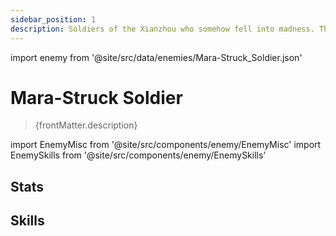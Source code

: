 ```yaml
---
sidebar_position: 1
description: Soldiers of the Xianzhou who somehow fell into madness. Their bodies continue to grow and mutate and have long lost their humanoid form. It is said that the long-lived Xianzhou natives would eventually be stricken with mara.
---
```


import enemy from '@site/src/data/enemies/Mara-Struck_Soldier.json'

# Mara-Struck Soldier
<blockquote>{frontMatter.description}</blockquote>

import EnemyMisc from '@site/src/components/enemy/EnemyMisc'
import EnemySkills from '@site/src/components/enemy/EnemySkills'

## Stats

<EnemyMisc enemy={enemy} variant={0} />

## Skills

<EnemySkills enemy={enemy} variant={0} />
